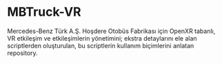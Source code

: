 # MBTruck-VR
Mercedes-Benz Türk A.Ş. Hoşdere Otobüs Fabrikası için OpenXR tabanlı, VR etkileşim ve etkileşimlerin yönetimini; ekstra detaylarını ele alan scriptlerden oluşturulan, bu scriptlerin kullanım biçimlerini anlatan repository.
